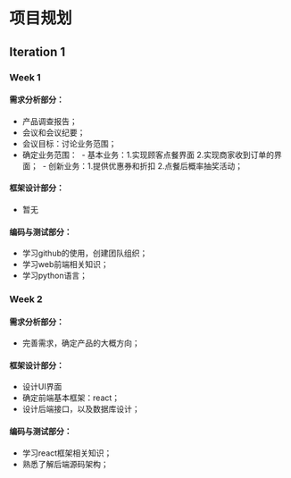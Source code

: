 # 项目规划
## Iteration 1
### Week 1
#### 需求分析部分：
- 产品调查报告；
- 会议和会议纪要；
- 会议目标：讨论业务范围；
- 确定业务范围：
  - 基本业务：1.实现顾客点餐界面 2.实现商家收到订单的界面；
  - 创新业务：1.提供优惠券和折扣 2.点餐后概率抽奖活动；

#### 框架设计部分：
- 暂无

#### 编码与测试部分：
- 学习github的使用，创建团队组织；
- 学习web前端相关知识；
- 学习python语言；

### Week 2
#### 需求分析部分：
- 完善需求，确定产品的大概方向；

#### 框架设计部分：
- 设计UI界面
- 确定前端基本框架：react；
- 设计后端接口，以及数据库设计；

#### 编码与测试部分：
- 学习react框架相关知识；
- 熟悉了解后端源码架构；

